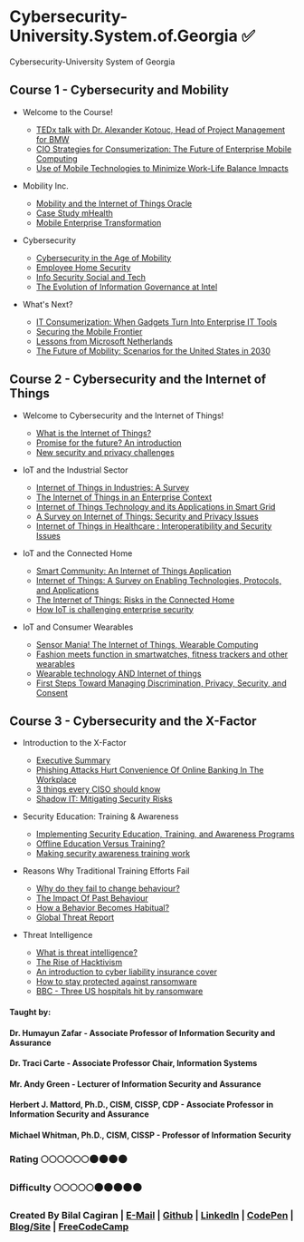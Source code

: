 # Cybersecurity-University.System.of.Georgia :white_check_mark:
Cybersecurity-University System of Georgia

## Course 1 - Cybersecurity and Mobility
* Welcome to the Course!
  * [TEDx talk with Dr. Alexander Kotouc, Head of Project Management for BMW](https://www.youtube.com/watch?v=vdZPI4G4nmc)
  * [CIO Strategies for Consumerization: The Future of Enterprise Mobile Computing](https://d3c33hcgiwev3.cloudfront.net/_d6476521d4869b03609c0f15b062925f_CIO-Strategies-for-Consumerization---The-Future-of-Enterprise-Mobile-Computing.pdf?Expires=1490054400&Signature=WF9De~TMV0Fto5Vf-CMSaAYUYHNHPbMokmpvJ0XSC0N6tIocB7jpa3ko~7O0jAqQxG0oZOWbuafuwQDJipJv-b5nO9~16hhPw~zdgYP1Q00IZWfaee-5cW9LDuaR-jzHrQKDHoUXtQiZSjVV8FcHSwtqp-DiIbHGfUcwO3CduVc_&Key-Pair-Id=APKAJLTNE6QMUY6HBC5A)
  * [Use of Mobile Technologies to Minimize Work-Life Balance Impacts](https://d3c33hcgiwev3.cloudfront.net/_d4f421141470e29ca7520bfd7b36c9c9_WorkLlifeBalanceMobility.pdf?Expires=1490054400&Signature=KkccqwRFZJIh6E5kTX3rv80iyNhzNBBkYe~tEQdVa0uOil~K3Vmf0VKxm1BSuMZVuTxOjA9BAfMYNsEfSEw5nZOz9FcwSpMxts5J5zq~00u66ck0P1X65~UvF0-MrT00FnMzEjC6OdC~YvNl5PooQMtkGo~-Dr0LT9pczTfg~6I_&Key-Pair-Id=APKAJLTNE6QMUY6HBC5A)
  
* Mobility Inc.
  * [Mobility and the Internet of Things Oracle](https://d3c33hcgiwev3.cloudfront.net/_9b9276167f7d475e65e0e6517f4d4d6e_Mobility-and-IoT-Oracle.pdf?Expires=1490140800&Signature=lA1QepXl95dDtF6JHNbLWLWTMpY9ZMqx7nkw5SJatICOuqgurOMvtxn~DAG1lqmYEIze-5KxRVS5Tks5Pqz9tXCPvD8KE5B0Qvbf9-3nVx6LgCxHQgZtSTqC35bXSpnvSEDMNztookWth5M3sIDgJh-76Q-cyq0qgdYYHCnz6ao_&Key-Pair-Id=APKAJLTNE6QMUY6HBC5A)
  * [Case Study mHealth](https://d3c33hcgiwev3.cloudfront.net/_04ab54a96697235b97ea8c77386c5b30_Case_Study_mHealth.pdf?Expires=1490140800&Signature=Y1MT3xvWM-oQoD6FdrWJvCwqw1iWH2syFjoWaPNjvytidLTXLVuEpmeBpMRmG67eWrGiSydu6jDRnnxvcBq9DoyOYLpCEvdXR3Pi9ZbddQElWXfUk7PlIdrNCU7ELul4QcGiXqTKbLJUSX-n3Vov6LC3IUss~qhKr7BHfN8VAbc_&Key-Pair-Id=APKAJLTNE6QMUY6HBC5A)
  * [Mobile Enterprise Transformation](https://d3c33hcgiwev3.cloudfront.net/_355729dec90216889f245a11bb2a6ce3_MobileEnterpriseTransformation.pdf?Expires=1490140800&Signature=AdROFDhLoFQqnXzGLjZFl5PLBWK26g~mQsocHzbIX9UBO0XYNl9IlMum0l13H6vW2G6u89VSiMKIhPAXIVsXb6~pZYXg6gZhMSRIvjbE2m7AnqkiVAFNWebsWqpwerG8jbiakdQNAX81FYuvEk1gP4hLNu1BFocJIkEifACdxaI_&Key-Pair-Id=APKAJLTNE6QMUY6HBC5A)
  
* Cybersecurity
  * [Cybersecurity in the Age of Mobility](https://d3c33hcgiwev3.cloudfront.net/_d0a8b572a646bf188ad1b836402ff2bb_Cybersecurity-in-the-Age-of-Mobility.pdf?Expires=1490140800&Signature=aSn8QQFcD-mbQ5Hcg99EeMPJc~FOBlC-RsVT~Hb3zZgPArbaUO1n-xzTPocMmvDoxSxeSG79WIQ~R33ifzYV90lA7TqQBs-OT5nTe9aZWVP5kMzlL-h-38WKJ4Gec2ZhBXn4Xjx2KNUQGSqjxkyuCvyMC~48s~kROM68jt8Hs38_&Key-Pair-Id=APKAJLTNE6QMUY6HBC5A)
  * [Employee Home Security](https://d3c33hcgiwev3.cloudfront.net/_cf02a287be96b155446d3a11c59d52f5_EmployeeHomeSecurity.pdf?Expires=1490140800&Signature=DO2vEIdf22HJ~cNACI4ClcCaWFo-dnG14dumHzJIYPxW3eRx0rBO6Ut10vlb6Cc7EzdhPT2SuKWwynuUMYrVqoOHCas~N7KoJC5E2wfb7rXP1wo8zqSOCGMuDEjKuTs4V0J2syZ3PhUs4jY68H-YYDFDgaqk5QJ9kSqpO~7YSeA_&Key-Pair-Id=APKAJLTNE6QMUY6HBC5A)
  * [Info Security Social and Tech](https://d3c33hcgiwev3.cloudfront.net/_5aa7f4ed02ac28b32481195b1ab7748b_InfoSecSocialAndTech.pdf?Expires=1490140800&Signature=SZrfCowrevpiJrTEkpFyzzIKslwuuV-uLbM~CiI~ZO2gnECQEfOVlo8LkoVmVIKJgvsuMEKoU2KHU6kpyON~K4jBFSHppQoxjJ3KUwocn0LmoO-SS7vEKReeaANThbOPCzC3gzCrPSjCzM5FiOSleiNPoaghyff8WnBZ8kErKw4_&Key-Pair-Id=APKAJLTNE6QMUY6HBC5A)
  * [The Evolution of Information Governance at Intel](https://d3c33hcgiwev3.cloudfront.net/_96b5c6f47b75cc48e5262c3f0e8c415a_IntelCase.pdf?Expires=1490140800&Signature=dggvdlOmVHx3iG~mObGPHFc3cFcmzc6ZFK~9A4kmNesY9pGQqCXvzJrBTVl2N4jA56uF0eIDca5~FTH74ALT99IS77Z~M7MT6Fv84N9MRJuouw-1I-GdLbzTHyn-6GJmcxE~9v7j4FQwAvtZ-aMzI2ZYcjIF~2xBp5jjCMzTqZA_&Key-Pair-Id=APKAJLTNE6QMUY6HBC5A)
 
* What's Next?
  * [IT Consumerization: When Gadgets Turn Into Enterprise IT Tools](https://d3c33hcgiwev3.cloudfront.net/_28da6cda66e2231771bfa60b3589cdfb_ITConsumerization.pdf?Expires=1490140800&Signature=g~8HP9KJJy88KElTmqvGpCbr2jG-il0rjWT4D3u8myFQ20DR1vlaXNiU56fm4ud8bcCFg4VBm77kIzPAkSpfNZq1M5ZEdMbNAOOJRbKXHTj6TbPDsRL4oRIZ43RuaVrnt8oLHxGU22XW2QZDrA4DswpWYQazALLDSmhpIQ6RIFQ_&Key-Pair-Id=APKAJLTNE6QMUY6HBC5A)
  * [Securing the Mobile Frontier](https://d3c33hcgiwev3.cloudfront.net/_60160dd66f74321a8eedbf328f1a93d9_SecuringTheMobileFrontier.pdf?Expires=1490140800&Signature=G3C0lFlealtKrWGVwCrxUZjA~WXNYkFD2nrXlpq73Wgj2svhaXOH0hgw5aw6jeqBjOOTVQ1EZFIZBZUkuDxjjwb0aoABrlURLIJMeHDeAZCG5f74gBdDUD9MhSzojNAb65Th0GQyWgyvNHTWJMoLvEor7UKo0T-AHs9fA9x7nUM_&Key-Pair-Id=APKAJLTNE6QMUY6HBC5A)
  * [ Lessons from Microsoft Netherlands](https://d3c33hcgiwev3.cloudfront.net/_e82ee92b642a712595397d3a6647bcd9_MSNetherlandsCase.pdf?Expires=1490140800&Signature=DBo6J4zdQx6eto5nF3T7-InBx5JJYv1iHDerabs7QkasQ4W7VZsApijEom6nug3Q8FR~5ubpOJV36UzY35LrwfKCVkvAaZqC4RE5vCxPpSYgUS-ApgujwsPcJW6aemN9Dm7cy0OVpeJCUuHYGD~h1QMRsO17vIywuv0y66Otvt8_&Key-Pair-Id=APKAJLTNE6QMUY6HBC5A)
  * [The Future of Mobility: Scenarios for the United States in 2030](https://d3c33hcgiwev3.cloudfront.net/_be501186da84abf844a03e7dfd05e027_FutureOfMobility.pdf?Expires=1490140800&Signature=OhKhGsMCb2f2WQnftWeb-H2haCUg0iSs95txz7nr--acp6orql0~SpRJ7qaDJVYKkTxuPoSXU-X5LqSZIAQek6W6vqZFjkGEy-1GVMVTqZDP2fPB-uYsRipG6x2tcdns9o4x5sedoOVjDwLtmUTNbGRsdZ-3dMPMklfBn-8HqBM_&Key-Pair-Id=APKAJLTNE6QMUY6HBC5A)

## Course 2 - Cybersecurity and the Internet of Things
* Welcome to Cybersecurity and the Internet of Things!
  * [What is the Internet of Things?](http://internetofthingsagenda.techtarget.com/definition/Internet-of-Things-IoT)
  * [Promise for the future? An introduction](https://d3c33hcgiwev3.cloudfront.net/_f9d3fb9c67e68f1242be2ff8c6dd8bab_iot_promise.pdf?Expires=1490400000&Signature=JlIPEteqtA6EdWBLqsCSgmzFtYC2hpiGnD~QraIYjU5k-UGqnqO-0bNlsAWaY1IFa2MgGr3zwhVGFFLQYovYGy9jMnjLPDjBG2Yvp1jL9~dbBcfJMc2L5rOel04Qkc7kekPQ07RWHIkExuKRDzjX5FehoxDtrKuK-cHatR9ve9c_&Key-Pair-Id=APKAJLTNE6QMUY6HBC5A)
  * [New security and privacy challenges](https://d3c33hcgiwev3.cloudfront.net/_7b4077df1f4a711a4cc44378cfc86d9a_iot_securityandprivacy.pdf?Expires=1490400000&Signature=Ry3E9vsS2CIzzdVEdYvzZSPJorISicsrqHf13o2VAHhRWfmvIEt50ywLHkE8rSpZOv~AbUagTbATm4Mdx8BAzq9SJYiYyiifGQWk7EH5IRaMC4hj34iqxnBWlYSLTP7NTgJQOu6u5WuVbn7woecLBKHjmvqYoiNsQV7vxv~BMSI_&Key-Pair-Id=APKAJLTNE6QMUY6HBC5A)
  
* IoT and the Industrial Sector
  * [Internet of Things in Industries: A Survey](https://d3c33hcgiwev3.cloudfront.net/_35b6ad45671c3bf8359a0a1963f370ca_iot_survey.pdf?Expires=1490400000&Signature=ZmBX84ZMmz4aNn141O9YiuUMN5DqyeD3xoAWtD0Sizv4zC8J~TI-nZAAzmaB8pNFSEwf~5So9Lxbum~iK~vK~mVI-UOYEN-rAo0lfQSsSsH6TBUnD3CPIW9x9WQBzxBAa0A6MKGpfLuIKNohEixqCCbpEk-h~36pnd8WFHkcGNo_&Key-Pair-Id=APKAJLTNE6QMUY6HBC5A)
  * [The Internet of Things in an Enterprise Context](https://d3c33hcgiwev3.cloudfront.net/_e1490ffc8ae8ec7215b0133b8bfa7a28_iot_enterprise.pdf?Expires=1490400000&Signature=jnAQv1oMDHBNL0~xADausb-L~nh6e7jSoRfWfEL31AW-s9c-JuCwFLcEASzwVo4yAO0R3vTca80Eygi-E~qSmBLkR~myqbtT4R-gFYCl2~JGcvqahyfpi6LPkU055SDJY0Oyhhd7zA6aci9tccupMwXzLJHozycsL-t1Ws2XPig_&Key-Pair-Id=APKAJLTNE6QMUY6HBC5A)
  * [Internet of Things Technology and its Applications in Smart Grid ](https://d3c33hcgiwev3.cloudfront.net/_96b88489f9e44fde0c17bda90a18223c_iot_integrating.pdf?Expires=1490400000&Signature=CNlbq9IL7XQaPa9FIw5yTQS-cB~Pl34IYZ6xWw3QeNpaAUIFUTZ7WeHsXYTrRw6JBYeo7ZAWC~NevCbq4ZTzqu6rss~XHBO6VAVjLZ7optO9yu4QNgcN3Y37OtOlsnCraNGbfZ4ieFO5OUXZrwpdff-sckZyYtPf5SqoUsEwt9w_&Key-Pair-Id=APKAJLTNE6QMUY6HBC5A)
  * [A Survey on Internet of Things: Security and Privacy Issues](https://d3c33hcgiwev3.cloudfront.net/_4938ae396d01762a64ac734dfe3e978a_iot_security_privacy.pdf?Expires=1490400000&Signature=EC8wp38sOsslHKccjVW2vz~33e2A2wscPoJAOzk6D2hvs~gJpXSVktbkPjD1aRZVg5vy3CelFi0JxzylUy7z66~u7Xnj9Oev~mFqszIKFsY-I91-Quv~DNYqmLw9444ZJG19i6qlzH-VNP0nBnb6HXMDye3YXzDv4jpup-lCjwY_&Key-Pair-Id=APKAJLTNE6QMUY6HBC5A)
  * [Internet of Things in Healthcare : Interoperatibility and Security Issues](https://d3c33hcgiwev3.cloudfront.net/_f61dbab77a36b10fc021d7b88ec15883_Internet_of_Things_Healthcare.pdf?Expires=1490400000&Signature=WI5yuaUlxuVrNTcq1g7egSTA1r44kY~vSuta5UwW~ddLBUp7hyDkShUSnrvBVV4POm4xWb~3ancwIM-c2bla2-FyNQHigqgVHKA4aG~f~1kLj-TQ-7rUd7eYtwKHseuFNM~SSvd~FGR6TbemGkQQ22h9VIHgMXh-RRn5dL7nUiw_&Key-Pair-Id=APKAJLTNE6QMUY6HBC5A)
  
* IoT and the Connected Home
  * [Smart Community: An Internet of Things Application](https://d3c33hcgiwev3.cloudfront.net/_d0e2afcd415da24939f878b32d4dc25e_iot_smartcommunity.pdf?Expires=1490400000&Signature=UbPhuuE8TsM6ae-kXzUZ1ABlh8-5vHaYW0oOJZ0g3ue~v5bwLlWuBtdl~eJtyEnPj5C14HXX00vMZYEWov8H2~iaHUQElCyVd5dSZLn4aBwCOKJClxhUnPGqPhPUfgP4hwb3hxb48CPnVB-Ceycww~FU2zYZTKIcGxpr~BF3WdQ_&Key-Pair-Id=APKAJLTNE6QMUY6HBC5A)
  * [Internet of Things: A Survey on Enabling Technologies, Protocols, and Applications](https://d3c33hcgiwev3.cloudfront.net/_f60e669c491b647c3b6fe7dd76554304_Internet-of-Things--A-Survey-on-Enabling-Technologies_-Protocols_-and-Applications.pdf?Expires=1490400000&Signature=JizsZ28Gwm9kl6oZ4BZ1oa2lIvWk-cNJPT8mCzwL3BYTDk8osxNZMq1U2-Zw~koEkQVo8OGOUg7S2kDHGm25Gm3E~3~~NErC8WrQxTPtRCc-Dsza8TE-wYZr1vAjXWM7DYchhurN4g50OdoZSp2tSRrOr3o0SjbbgXu2F-SoSvE_&Key-Pair-Id=APKAJLTNE6QMUY6HBC5A)
  * [The Internet of Things: Risks in the Connected Home](https://d3c33hcgiwev3.cloudfront.net/_9c550531d5f7c6b36dfc59738df68ca4_COnnectedHomesecurity.pdf?Expires=1490400000&Signature=KEmRqITbTS6i5RzjnkseD2vrsxtI2IpY8g~2~UyPcdFOox6biqUZEt7aR8FbB5B5L7agEyRS5x6OxXDEOGAkjGcC3WcC4~KuBMfsibrsNX7PDqP9Z2ZviLPceMXg5u8xC~zMAB5Q4ox9My7a5RVS7UCPumqWOVLBc6yiiUBKi-E_&Key-Pair-Id=APKAJLTNE6QMUY6HBC5A)
  * [How IoT is challenging enterprise security](https://blogs.csc.com/2015/11/29/4109/)
  
* IoT and Consumer Wearables
  * [Sensor Mania! The Internet of Things, Wearable Computing](https://d3c33hcgiwev3.cloudfront.net/_233e942072d88eacd3a8841e6dfa97f0_iot_sensor_mania.pdf?Expires=1490400000&Signature=Dm8J~L~8HS7fifKTcKROC1r7IlaNJ~EpBBfW26oPCgYmoVJmQeCm2~LyVYzBHfGQPzDpKI0sZh61h9~Ou9qWUbCX4y5KZyLf3sXGIwcy3yYJ2ATVysn5l3kNBkmhfibuBIiI9gsIGXqc1JB9L-3h0EOxugkqQyECH3IXVvDZRa8_&Key-Pair-Id=APKAJLTNE6QMUY6HBC5A)
  * [Fashion meets function in smartwatches, fitness trackers and other wearables](http://www.techrepublic.com/article/ces-2106-fashion-meets-function-in-smartwatches-fitness-trackers-and-other-wearables/)
  * [Wearable technology AND Internet of things](https://d3c33hcgiwev3.cloudfront.net/_242be7725daea8d3112a38a8ca377857_wearable-technology-and-the-internet-of-things-ericsson-consumerlab-2016.pdf?Expires=1490400000&Signature=VE5svmuHzsT3wEImskHic37DuTtjuEy1N6Ov2HM727XgxDB345iVp4J2-tRWbbOwBhZxju8H32uaLxpA9a9lxZU-3bWSLoYnrq~SvM3DJPj8kYLR3~ig0WuGA-iqW8ISl6QI2tzd8E9oeYBKwNb6wlxTOUVRxzAea3KBU9iAfec_&Key-Pair-Id=APKAJLTNE6QMUY6HBC5A)
  * [First Steps Toward Managing Discrimination, Privacy, Security, and Consent ](https://d3c33hcgiwev3.cloudfront.net/_d01db34b8187af12aee2fbd9cabf67f9_iot_regulating.pdf?Expires=1490400000&Signature=U3NpShKNEfLmejBAwj1Qx517Y6Ek0lAk2dAkX0bJlHiZ2eHt30UCadB-Do8ovpYEu-Xhqo0jLbvY0DWRtNZQUQ1sKJPJ2IzlBINp~Qz1xmcRSUlVK3HsY5vS~C3kHVsjHxHJ~ChNU1K578ibR6fKefA4-qqM500JNl9Y4h095po_&Key-Pair-Id=APKAJLTNE6QMUY6HBC5A)

## Course 3 - Cybersecurity and the X-Factor
* Introduction to the X-Factor
  * [Executive Summary](https://d3c33hcgiwev3.cloudfront.net/_7f6fca8290d71bd05afcf73a31b7fc47_ISM-executive-summary.pdf?Expires=1490486400&Signature=GgQGAA0i1~c0UNb8RXXGwU7oAZl7CUp2jXEI9cFh~0~~IV1fdrXs~ymXGU62Gu~6BlvfOcHXiTfWhZrsbG7j1wDHCzeSuMkwyGeDEnDvTKSM0GNHQgvrqYUUFiJu6Chp0ZFHlZUfWRGweFzKlf2Pw-UwLeV6tJalFlzRcA8eIMM_&Key-Pair-Id=APKAJLTNE6QMUY6HBC5A)
  * [Phishing Attacks Hurt Convenience Of Online Banking In The Workplace](http://www.informationsecuritybuzz.com/articles/phishing-attacks-hurt-convenience-online-banking-workplace/)
  * [3 things every CISO should know](http://www.information-age.com/3-things-every-ciso-should-know-123461649/)
  * [Shadow IT: Mitigating Security Risks](http://www.csoonline.com/article/3083775/security/shadow-it-mitigating-security-risks.html)

* Security Education: Training & Awareness
  * [Implementing Security Education, Training, and Awareness Programs](https://d3c33hcgiwev3.cloudfront.net/_1a4f91d2b9e9e975bd38bbaf546ba0df_SETA.pdf?Expires=1490486400&Signature=ZEUoIGWEQ42vowl2utGT4YMnn5tlVTzc1bLNXAKhI6GzXDVXZEKGgi6Ber5U0O2Qkz3aH5kmNKFOv9DYRYB0dM3Tx6oqkDn8WnIbqdLDqpkhbGEA94WNNJ8KY3f6fehSwPTsv56b~hQaM6cstd-Yu6liUK8toepnhFSsjyEjJWc_&Key-Pair-Id=APKAJLTNE6QMUY6HBC5A)
  * [Offline Education Versus Training?](https://d3c33hcgiwev3.cloudfront.net/_543c70f0495aa313efefbfe8b392faab_Training2.pdf?Expires=1490486400&Signature=EguxcI8Hyg7R6pav5Mib5vW4j0ZBJLJIzMC0AnUnMWSos8N-vflt0V3uO0H49OHTbqFj2HKbL-gNGtb8GQQPI11zxdor3FaZakDqJFCc75cnXXfA9wRJBLM8q9RlSSyFxEHMT1JVl8QFouAnrFPbxDqKllqtbfm5VumiyjnB-mo_&Key-Pair-Id=APKAJLTNE6QMUY6HBC5A)
  * [Making security awareness training work](https://d3c33hcgiwev3.cloudfront.net/_afdab63e4dc22ac996a13054e939f092_Making-security-awareness-work.pdf?Expires=1490486400&Signature=Hwm6zWtxmQLruxpqMhEutXfexiwcKB-MnlLpNMIUa5Ny11YwWO2nih~zMYSC7t-ccm-St00C~KU0KTfFlMfBPSeE9wge1vKQYXiOynUkyiUr7eNF16LPl42BOodlRo2h9nxwKESG0Q0zDT-MW3eWGr5Wd65zdLIW-oB6jpES~h8_&Key-Pair-Id=APKAJLTNE6QMUY6HBC5A)

* Reasons Why Traditional Training Efforts Fail
  * [Why do they fail to change behaviour?](https://d3c33hcgiwev3.cloudfront.net/_9d35b37eea9f468bbd12038178aeb904_Awareness-Campaigns.pdf?Expires=1490486400&Signature=hTvOWz7W9MN6R03uG25~JgZ9BNCuVLFoTK4~dQZtyrhHJAIkUCYotdxbSA74yaU5vvgZj0ATyW49uCLSDOkwr1X7~4m3A8pqEuwuXR9vnTlshCJWgY0qxccmkZHXChnKUvE~rN0SGNC3prZNTMyqzTSGFBrgar5EC45UQjmtiSg_&Key-Pair-Id=APKAJLTNE6QMUY6HBC5A)
  * [The Impact Of Past Behaviour](https://d3c33hcgiwev3.cloudfront.net/_64aced5aa2159abd90a64591706fe1f8_TPB-Habit-reading.pdf?Expires=1490486400&Signature=NC9FB~ULTkqNzblE-vJBIUMFx2tX3RjBbqx6~y~3pL4mrDQv356v1IEeYV1Aac1PX87O70~SkuKZVHVFI0sqFQYwoPNewWio6USGbaOXT9KUvQazMAZviYK3ezKv3ySEmfIcQgYWdM~8Q2kzM0Eq-MsOWMnUx1oL6plnKBFd1dE_&Key-Pair-Id=APKAJLTNE6QMUY6HBC5A)
  * [How a Behavior Becomes Habitual?](https://d3c33hcgiwev3.cloudfront.net/_0fff97d0ceb00b10ba8713c630d7aad0_Implementation-Intentions-Reading.pdf?Expires=1490486400&Signature=YfAk84YVltQ1Ns8PzpozY5aGPPhDLeIbbmXCPhV6MHano3YWLOzoFbaFoCMSJAzY~79MyEQ6RZHwJGxUHGxBvArwJfr4aecQroFRTq~zcUQcFTv0~VAPqovsNKkh-U5-5fy27LLHBIkEzwXSOW5JH3MBtv~F1NRsKqdoXn3ax6c_&Key-Pair-Id=APKAJLTNE6QMUY6HBC5A)
  * [Global Threat Report](https://d3c33hcgiwev3.cloudfront.net/_4b6a2d48f2760e1afc95b14ead6c13d9_forcepoint_2016_global_threat_report_en.pdf?Expires=1490486400&Signature=JjWNaMwFAs0fYRlj74kPeEZSPclqeaq4Qq-DGGjFqQ3LD55inF~RQUForKEGvWvdKq-sKeLD4w0--6R04jENXQH13jzqSJcCWeaGXXQOK6-qTJH7ZbOGCTt8d7SO-O0sM92V-qZJsCrRXqwxvHpPM4zJN~uFkkARt8DFXQLB9dY_&Key-Pair-Id=APKAJLTNE6QMUY6HBC5A)

* Threat Intelligence
  * [What is threat intelligence?](https://d3c33hcgiwev3.cloudfront.net/_1a5041a430ddae609d96d993958502f7_What-is-threat-intelligence.pdf?Expires=1490486400&Signature=Akn2yMB5H-C6w1qvMAnlJDZoTbt1z-oL3hI-HIHwgjKKpWJyjUdx6yBDw~PWFrBgbLcbLZWasUVui0ZriDi9eVkRd1PCZyTxc~8KUc7YmuVzFTrGGoCxReUWZRHbBiZDw6YI7vaExHCT2SbQORFnrTIi6t1V2S4F5HhU~jiVgnw_&Key-Pair-Id=APKAJLTNE6QMUY6HBC5A)
  * [The Rise of Hacktivism](http://journal.georgetown.edu/the-rise-of-hacktivism/)
  * [An introduction to cyber liability insurance cover](http://www.computerweekly.com/news/2240202703/An-introduction-to-cyber-liability-insurance-cover)
  * [How to stay protected against ransomware](https://d3c33hcgiwev3.cloudfront.net/_14cd59ec859fde6a01ccac28549a72db_sophos-ransomeware.pdf?Expires=1490486400&Signature=ad5MJk7H2PNVLNYi~Wj8KBATnAd6bTF6sBCHK7lCBTJVi0J6QpSpBYpcxmA9o44HIZtQNX6RE8rpHHAF-ehXgrORnDBMsr2mZAHZ~-VkPhB-Ehi6LlrSte6jDba1GeWJ0BA4ihg3CFf~5vmHnflGrrhUSL8K98~38I4ffiVYahY_&Key-Pair-Id=APKAJLTNE6QMUY6HBC5A)
  * [BBC - Three US hospitals hit by ransomware](http://www.bbc.co.uk/news/technology-35880610)

#### Taught by: 
#### Dr. Humayun Zafar - Associate Professor of Information Security and Assurance
#### Dr. Traci Carte - Associate Professor Chair, Information Systems
#### Mr. Andy Green -  Lecturer of Information Security and Assurance
#### Herbert J. Mattord, Ph.D., CISM, CISSP, CDP - Associate Professor in Information Security and Assurance
#### Michael Whitman, Ph.D., CISM, CISSP - Professor of Information Security

### Rating :full_moon::full_moon::full_moon::full_moon::full_moon::full_moon::new_moon::new_moon::new_moon::new_moon:
### Difficulty :full_moon::full_moon::full_moon::full_moon::full_moon::new_moon::new_moon::new_moon::new_moon::new_moon:

### Created By Bilal Cagiran | [E-Mail](mailto:bcagiran@hotmail.com) | [Github](https://github.com/extwiii/) | [LinkedIn](https://linkedin.com/in/bilalcagiran) | [CodePen](http://codepen.io/extwiii/) | [Blog/Site](http://bilalcagiran.com) | [FreeCodeCamp](https://www.freecodecamp.com/extwiii) 
